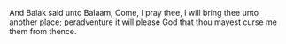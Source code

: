 And Balak said unto Balaam, Come, I pray thee, I will bring thee unto another place; peradventure it will please God that thou mayest curse me them from thence.
